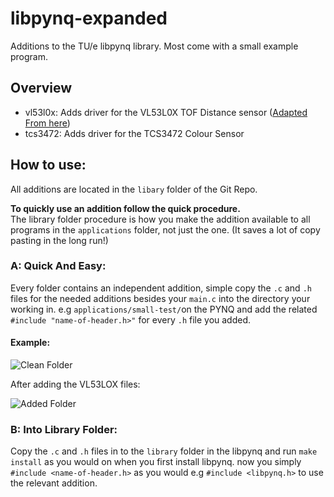 

# libpynq-expanded

Additions to the TU/e libpynq library.
Most come with a small example program.

## Overview

 - vl53l0x: Adds driver for the VL53L0X TOF Distance sensor ([Adapted From here](https://github.com/bitbank2/VL53L0X))
 - tcs3472: Adds driver for the TCS3472 Colour Sensor

## How to use:
All additions are located in the `libary` folder of the Git Repo.  

**To quickly use an addition follow the quick procedure.**  
 The library folder procedure is how you make the addition available to all programs in the `applications` folder, not just the one. (It saves a lot of copy pasting in the long run!)
 
 ### A: Quick And Easy:
Every folder contains an independent addition, simple copy the `.c` and `.h` files for the needed additions besides your `main.c` into the directory your working in. e.g `applications/small-test/`on the PYNQ and add the related `#include "name-of-header.h>"` for every `.h` file you added. 

#### Example:

![Clean Folder](https://raw.githubusercontent.com/Walthzer/libpynq-expanded/master/assets/images/clean-folder.PNG "Clean Folder")

After adding the VL53LOX files:

![Added Folder](https://raw.githubusercontent.com/Walthzer/libpynq-expanded/master/assets/images/added-folder.PNG "Added Folder")

### B: Into Library Folder:
Copy the `.c` and `.h` files in to the `library` folder in the libpynq and run `make install` as you would on when you first install libpynq. now you simply `#include <name-of-header.h>` as you would e.g `#include <libpynq.h>` to use the relevant addition.
